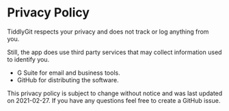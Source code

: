 # Privacy Policy

TiddlyGit respects your privacy and does not track or log anything from you.

Still, the app does use third party services that may collect information used to identify you.

- G Suite for email and business tools.
- GitHub for distributing the software.

This privacy policy is subject to change without notice and was last updated on 2021-02-27. If you have any questions feel free to create a GitHub issue.
